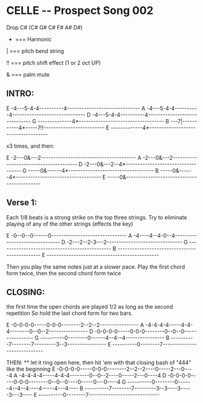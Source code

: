 # CELLE -- Prospect Song 002 

Drop C# (C# G# C# F# A# D#)

* === Harmonic 

| === pitch bend string 

!! === pitch shift effect (1 or 2 oct UP)

& === palm mute

## INTRO: 
E -4---5-4-4----------4------------------------------
A -4---5-4-4----------4------------------------------
D -4---5-4-4----------4------------------------------
G --------------4*-----------------------------------
B ---7|-----------4*-----7!!-------------------------
E -------------4*------------------------------------

x3 times, and then:

E -2---0&---2---------------------------------------
A -2---0&---2---------------------------------------
D -2---0&---2--4*-----------------------------------
G -----0&------4*-----------------------------------
B -----0&------4*-----------------------------------
E -----0&-------------------------------------------

## Verse 1:

Each 1/8 beats is a strong strike on the top three strings. Try to eliminate playing 
of any of the other strings (effects the key)

E -0--0--0------0-------------------------------
A -4----4--4-0--4-------------------------------
D -2---2--2-3---2-------------------------------
G ----------------------------------------------
B ----------------------------------------------
E ----------------------------------------------

Then you play the same notes just at a slower pace. 
Play the first chord form twice, then the second chord form twice 

## CLOSING:
the first time the open chords are played 1/2 as long as the second repetition 
So hold the last chord form for two bars. 

E -0-0-0-0-----0-0-0--------2--2--2----------------
A -4-4-4-4-----4-4-4--------0--0--2----------------
D -0-0-0-0-----0-0-0--------0--0--0----------------
G ----------0--------0------4--4--4----------------
B ----------7--------7---------3--3----------------
E ----------0--------7-----------------------------

THEN: 
                                                ** let it ring open here, then hit 'em with that closing bash of "444" like the beginning 
E -0-0-0-0-----0-0-0--------2--2--2----0-----2---0----4
A -4-4-4-4-----4-4-4--------0--0--2----0-----2---0----4
D -0-0-0-0-----0-0-0--------0--0--0----0-----0---0----4
G ----------0--------0------4--4--4----4-----4---4----
B ----------7--------7---------3--3----3-----3---3----
E ----------0--------7-----------------------------

